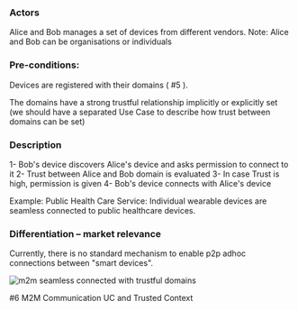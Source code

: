 ### Actors

Alice and Bob manages a set of devices from different vendors. 
Note: Alice and Bob can be organisations or individuals
### Pre-conditions:

Devices are registered with their domains ( #5 ).

The domains have a strong trustful relationship implicitly or explicitly set (we should have a separated Use Case to describe how trust between domains can be set)
### Description

1- Bob's device discovers Alice's device and asks permission to connect to it
2- Trust between Alice and Bob domain is evaluated
3- In case Trust is high, permission is given
4- Bob's device connects with Alice's device

Example: Public Health Care Service: Individual wearable devices are seamless connected to public healthcare devices.
### Differentiation – market relevance

Currently, there is no standard mechanism to enable p2p adhoc connections between "smart devices".

![m2m seamless connected with trustful domains](https://cloud.githubusercontent.com/assets/3893553/6000435/bb27c2e4-aad5-11e4-9efb-0c33699b3667.png)

#6 M2M Communication UC and Trusted Context

